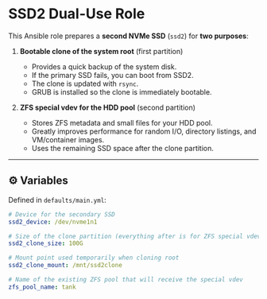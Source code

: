 # SSD2 Dual-Use Role

This Ansible role prepares a **second NVMe SSD** (`ssd2`) for **two purposes**:

1. **Bootable clone of the system root** (first partition)  
   - Provides a quick backup of the system disk.  
   - If the primary SSD fails, you can boot from SSD2.  
   - The clone is updated with `rsync`.  
   - GRUB is installed so the clone is immediately bootable.  

2. **ZFS special vdev for the HDD pool** (second partition)  
   - Stores ZFS metadata and small files for your HDD pool.  
   - Greatly improves performance for random I/O, directory listings, and VM/container images.  
   - Uses the remaining SSD space after the clone partition.  

---

## ⚙️ Variables

Defined in `defaults/main.yml`:

```yaml
# Device for the secondary SSD
ssd2_device: /dev/nvme1n1

# Size of the clone partition (everything after is for ZFS special vdev)
ssd2_clone_size: 100G

# Mount point used temporarily when cloning root
ssd2_clone_mount: /mnt/ssd2clone

# Name of the existing ZFS pool that will receive the special vdev
zfs_pool_name: tank
